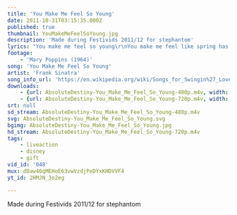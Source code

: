 ```yaml
---
title: 'You Make Me Feel So Young'
date: 2011-10-31T03:15:35.000Z
published: true
thumbnail: YouMakeMeFeelSoYoung.jpg
description: 'Made during Festivids 2011/12 for stephantom'
lyrics: "You make me feel so young\r\nYou make me feel like spring has sprung\r\nEvery time I see your grin\r\nI'm such a happy individual\r\n\r\nThe moment that you speak\r\nI want to go and play hide-and-seek\r\nI want to go and bounce the moon\r\nJust like a toy balloon\r\n\r\nYou and I, are just like a couple of tots\r\nRunning across a meadow\r\nPicking up lots of forget-me-nots\r\n\r\nYou make me feel so young\r\nYou make me feel there are songs to be sung\r\nBells to be rung, and a wonderful fling to be flung\r\n\r\nAnd even when I'm old and gray\r\nI'm gonna feel the way I do today\r\n'Cause you make me feel so young \r\n\r\nYou make me feel so young\r\nYou make me feel there are songs to be sung\r\nBells to be rung, and a wonderful fling to be flung\r\n\r\nAnd even when I'm old and gray\r\nI'm gonna feel the way I do today\r\n'Cause you, you make me feel so young \r\nYou make me feel so young\r\nYou make me feel so young\r\nOooo you make me feel so young"
footage:
    - 'Mary Poppins (1964)'
song: 'You Make Me Feel So Young'
artist: 'Frank Sinatra'
song_info_url: 'https://en.wikipedia.org/wiki/Songs_for_Swingin%27_Lovers!'
downloads:
    - {url: AbsoluteDestiny-You_Make_Me_Feel_So_Young-480p.m4v, width: 816, height: 480, mimetype: video/mp4}
    - {url: AbsoluteDestiny-You_Make_Me_Feel_So_Young-720p.m4v, width: 1216, height: 720, mimetype: video/mp4}
srt: null
sd_stream: AbsoluteDestiny-You_Make_Me_Feel_So_Young-480p.m4v
svg: AbsoluteDestiny-You_Make_Me_Feel_So_Young.svg
bgimg: AbsoluteDestiny-You_Make_Me_Feel_So_Young.jpg
hd_stream: AbsoluteDestiny-You_Make_Me_Feel_So_Young-720p.m4v
tags:
    - liveaction
    - disney
    - gift
vid_id: '048'
mux: dDaw46qMEHoE63vwVzdjPeDYxKHDVVF4
yt_id: 2HMJN_3o2eg

---
```

Made during Festivids 2011/12 for stephantom